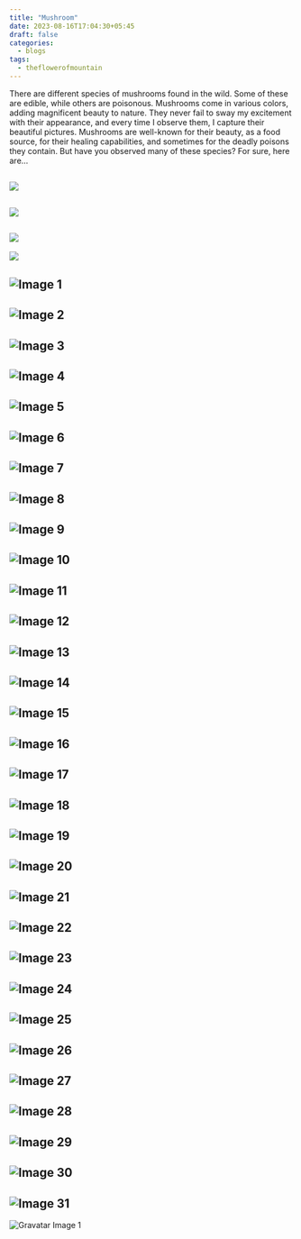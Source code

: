 ```yaml
---
title: "Mushroom"
date: 2023-08-16T17:04:30+05:45
draft: false
categories:
  - blogs
tags:
  - theflowerofmountain
---
```

There are different species of mushrooms found in the wild. Some of these are edible, while others <!--more--> are poisonous. Mushrooms come in various colors, adding magnificent beauty to nature. They never fail to sway my excitement with their appearance, and every time I observe them, I capture their beautiful pictures. Mushrooms are well-known for their beauty, as a food source, for their healing capabilities, and sometimes for the deadly poisons they contain. But have you observed many of these species? For sure, here are…

![](https://biochemicalmind.wordpress.com/wp-content/uploads/2023/02/img20211103123145-1.jpg?w=1022)
---
![](https://biochemicalmind.wordpress.com/wp-content/uploads/2023/02/img20211026083912-1.jpg?w=1022)
---
![](https://biochemicalmind.wordpress.com/wp-content/uploads/2023/02/img20211008090319-1.jpg?w=1022)
---
![](https://biochemicalmind.wordpress.com/wp-content/uploads/2023/02/img20210724081737-1.jpg?w=461)

![Image 1](https://biochemicalmind.wordpress.com/wp-content/uploads/2023/02/img20211103123145-1.jpg?w=1024)
---
![Image 2](https://biochemicalmind.wordpress.com/wp-content/uploads/2023/02/img20211026083912-1.jpg?w=1024)
---
![Image 3](https://biochemicalmind.wordpress.com/wp-content/uploads/2023/02/img20211008090319-1.jpg?w=1024)
---
![Image 4](https://biochemicalmind.wordpress.com/wp-content/uploads/2023/02/img20210724081737-1.jpg?w=461)
---
![Image 5](https://biochemicalmind.wordpress.com/wp-content/uploads/2023/02/img20201013055751-1.jpg?w=461)
---
![Image 6](https://biochemicalmind.wordpress.com/wp-content/uploads/2023/02/img20201022151312-1.jpg?w=1024)
---
![Image 7](https://biochemicalmind.wordpress.com/wp-content/uploads/2023/02/img20201008125540-1.jpg?w=1024)
---
![Image 8](https://biochemicalmind.wordpress.com/wp-content/uploads/2023/02/img20201008123023-1.jpg?w=1024)
---
![Image 9](https://biochemicalmind.wordpress.com/wp-content/uploads/2023/02/img20201008122140-1.jpg?w=1024)
---
![Image 10](https://biochemicalmind.wordpress.com/wp-content/uploads/2023/02/img20201008121154-1.jpg?w=1024)
---
![Image 11](https://biochemicalmind.wordpress.com/wp-content/uploads/2023/02/img20201002074048-1.jpg?w=768)
---
![Image 12](https://biochemicalmind.wordpress.com/wp-content/uploads/2023/02/img20200929124627-1.jpg?w=1024)
---
![Image 13](https://biochemicalmind.wordpress.com/wp-content/uploads/2023/02/img20201008124836-1.jpg?w=1024)
---
![Image 14](https://biochemicalmind.wordpress.com/wp-content/uploads/2023/02/img20201008124846-1.jpg?w=1024)
---
![Image 15](https://biochemicalmind.wordpress.com/wp-content/uploads/2023/02/img20201003131712-1.jpg?w=1024)
---
![Image 16](https://biochemicalmind.wordpress.com/wp-content/uploads/2023/02/screenshot_2023-01-26-20-04-43-58_1c337646f29875672b5a61192b9010f9-1.jpg?w=720)
---
![Image 17](https://biochemicalmind.wordpress.com/wp-content/uploads/2023/02/screenshot_2023-01-26-20-04-04-69_1c337646f29875672b5a61192b9010f9-1.jpg?w=720)
---
![Image 18](https://biochemicalmind.wordpress.com/wp-content/uploads/2023/02/screenshot_2023-01-26-20-04-00-47_1c337646f29875672b5a61192b9010f9-1.jpg?w=720)
---
![Image 19](https://biochemicalmind.wordpress.com/wp-content/uploads/2023/02/screenshot_2023-01-26-19-58-08-31_1c337646f29875672b5a61192b9010f9-1.jpg?w=720)
---
![Image 20](https://biochemicalmind.wordpress.com/wp-content/uploads/2023/02/screenshot_2023-01-26-19-57-56-22_1c337646f29875672b5a61192b9010f9-1.jpg?w=720)
---
![Image 21](https://biochemicalmind.wordpress.com/wp-content/uploads/2023/02/screenshot_2023-01-26-19-57-48-91_1c337646f29875672b5a61192b9010f9-1.jpg?w=720)
---
![Image 22](https://biochemicalmind.wordpress.com/wp-content/uploads/2023/02/screenshot_2023-01-26-19-57-31-28_1c337646f29875672b5a61192b9010f9-1.jpg?w=720)
---
![Image 23](https://biochemicalmind.wordpress.com/wp-content/uploads/2023/02/screenshot_2023-01-26-19-57-15-65_1c337646f29875672b5a61192b9010f9-1.jpg?w=711)
---
![Image 24](https://biochemicalmind.wordpress.com/wp-content/uploads/2023/02/screenshot_2023-01-26-19-57-08-46_1c337646f29875672b5a61192b9010f9-1.jpg?w=717)
---
![Image 25](https://biochemicalmind.wordpress.com/wp-content/uploads/2023/02/screenshot_2023-01-26-19-55-13-78_1c337646f29875672b5a61192b9010f9-1.jpg?w=720)
---
![Image 26](https://biochemicalmind.wordpress.com/wp-content/uploads/2023/02/screenshot_2023-01-26-19-54-16-36_1c337646f29875672b5a61192b9010f9-1.jpg?w=720)
---
![Image 27](https://biochemicalmind.wordpress.com/wp-content/uploads/2023/02/screenshot_2023-01-26-19-54-08-61_1c337646f29875672b5a61192b9010f9-1.jpg?w=720)
---
![Image 28](https://biochemicalmind.wordpress.com/wp-content/uploads/2023/02/screenshot_2023-01-26-19-53-44-17_1c337646f29875672b5a61192b9010f9-1.jpg?w=720)
---
![Image 29](https://biochemicalmind.wordpress.com/wp-content/uploads/2023/02/screenshot_2023-01-26-17-55-41-96_1c337646f29875672b5a61192b9010f9-1.jpg?w=720)
---
![Image 30](https://biochemicalmind.wordpress.com/wp-content/uploads/2023/02/screenshot_2023-01-26-19-53-01-34_1c337646f29875672b5a61192b9010f9-1.jpg?w=720)
---
![Image 31](https://biochemicalmind.wordpress.com/wp-content/uploads/2023/02/img20220928150608-1.jpg?w=1024)
---
![Gravatar Image 1](https://1.gravatar.com/avatar/a774ded4e924348d4c2f530ad871424a08c5f0abfaba0fd891069d6333bfcd6f?s=80&d=identicon&r=G)
